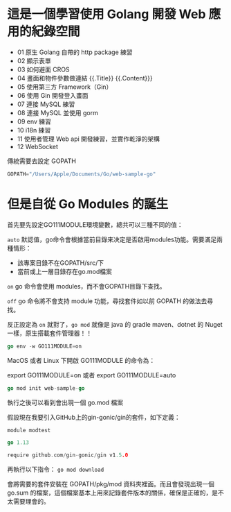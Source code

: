 # 這是一個學習使用 Golang 開發 Web 應用的紀錄空間
- 01 原生 Golang 自帶的 http package 練習
- 02 顯示表單
- 03 如何避面 CROS
- 04 畫面和物件參數做連結 {{.Title}} {{.Content}}}
- 05 使用第三方 Framework（Gin）
- 06 使用 Gin 開發登入畫面
- 07 連接 MySQL 練習
- 08 連接 MySQL 並使用 gorm 
- 09 env 練習
- 10 i18n 練習
- 11 使用者管理 Web api 開發練習，並實作乾淨的架構
- 12 WebSocket

傳統需要去設定 GOPATH
```go
GOPATH="/Users/Apple/Documents/Go/web-sample-go"
```
# 但是自從 Go Modules 的誕生
首先要先設定GO111MODULE環境變數，總共可以三種不同的值：

`auto`
默認值，go命令會根據當前目錄来决定是否啟用modules功能。需要滿足兩種情形：
- 該專案目錄不在GOPATH/src/下
- 當前或上一層目錄存在go.mod檔案

`on`
go 命令會使用 modules，而不會GOPATH目錄下查找。

`off`
go 命令將不會支持 module 功能，尋找套件如以前 GOPATH 的做法去尋找。

反正設定為 `on` 就對了，`go mod` 就像是 java 的 gradle maven、dotnet 的 Nuget 一樣，原生搭載套件管理器！！

```go
go env -w GO111MODULE=on
```

MacOS 或者 Linux 下開啟 GO111MODULE 的命令為：

export GO111MODULE=on 或者 export GO111MODULE=auto

```go
go mod init web-sample-go
```
執行之後可以看到會出現一個 go.mod 檔案

假設現在我要引入GitHub上的gin-gonic/gin的套件，如下定義：

```go
module modtest

go 1.13

require github.com/gin-gonic/gin v1.5.0
```

再執行以下指令：
`go mod download`

會將需要的套件安裝在 GOPATH/pkg/mod 資料夾裡面。而且會發現出現一個 go.sum 的檔案，這個檔案基本上用來記錄套件版本的關係，確保是正確的，是不太需要理會的。